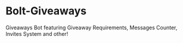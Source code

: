 # Bolt-Giveaways
Giveaways Bot featuring Giveaway Requirements, Messages Counter, Invites System and other!
